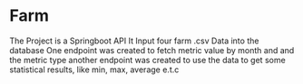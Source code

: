 # Farm
The Project is a Springboot API
It Input four farm .csv Data into the database
One endpoint was created to fetch metric value by month and and the metric type
another endpoint was created to use the data to get some statistical results, like min, max, average e.t.c
